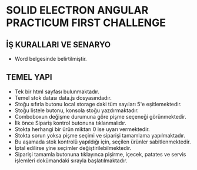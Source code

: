 # SOLID ELECTRON ANGULAR PRACTICUM FIRST CHALLENGE

## İŞ KURALLARI VE SENARYO
* Word belgesinde belirtilmiştir.

## TEMEL YAPI
* Tek bir html sayfası bulunmaktadır.
* Temel stok datası data.js dosyasındadır.
* Stoğu sıfırla butonu local storage daki tüm sayıları 5'e eşitlemektedir.
* Stoğu listele butonu, konsola stoğu yazdırmaktadır.
* Comboboxun değişme durumuna göre pişme seçeneği görünmektedir.
* İlk önce Sipariş kontrol butonuna tıklanmalıdır.
* Stokta herhangi bir ürün miktarı 0 ise uyarı vermektedir.
* Stokta sorun yoksa pişme seçimi ve siparişi tamamlama yapılmaktadır.
* Bu aşamada stok kontrolü yapıldığı için, seçilen ürünler sabitlenmektedir.
* İptal edilirse yine seçimler değiştirilebilmektedir.
* Siparişi tamamla butonuna tıklayınca pişirme, içecek, patates ve servis işlemleri dokümandaki sırayla başlatılmaktadır.